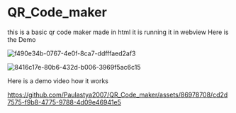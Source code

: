 # QR_Code_maker
 this is a basic qr code maker made in html it is running it in webview
Here is the Demo 

![f490e34b-0767-4e0f-8ca7-ddfffaed2af3](https://github.com/Paulastya2007/QR_Code_maker/assets/86978708/dfe42a94-059e-46c9-a07c-69dd43cad9b1)


![8416c17e-80b6-432d-b006-3969f5ac6c15](https://github.com/Paulastya2007/QR_Code_maker/assets/86978708/d12f9150-8a45-48ee-95ba-20937b79cb9b)

Here is a demo video how it works

https://github.com/Paulastya2007/QR_Code_maker/assets/86978708/cd2d7575-f9b8-4775-9788-4d09e46941e5



